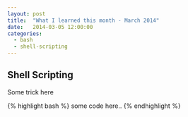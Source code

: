 ```yaml
---
layout: post
title:  "What I learned this month - March 2014"
date:   2014-03-05 12:00:00
categories: 
  - bash
  - shell-scripting
---
```



## Shell Scripting

Some trick here

{% highlight bash %}
some code here..
{% endhighlight %}


